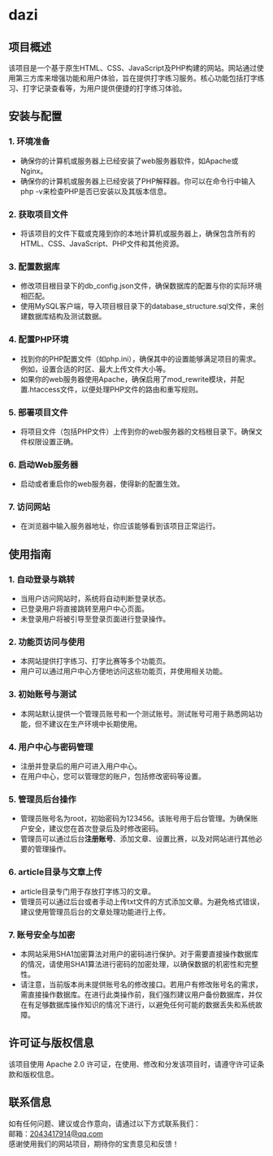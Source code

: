 # dazi
## 项目概述
该项目是一个基于原生HTML、CSS、JavaScript及PHP构建的网站。网站通过使用第三方库来增强功能和用户体验，旨在提供打字练习服务。核心功能包括打字练习、打字记录查看等，为用户提供便捷的打字练习体验。

 
## 安装与配置
### 1. 环境准备
- 确保你的计算机或服务器上已经安装了web服务器软件，如Apache或Nginx。
- 确保你的计算机或服务器上已经安装了PHP解释器。你可以在命令行中输入php -v来检查PHP是否已安装以及其版本信息。
### 2. 获取项目文件
- 将该项目的文件下载或克隆到你的本地计算机或服务器上，确保包含所有的HTML、CSS、JavaScript、PHP文件和其他资源。
### 3. 配置数据库
- 修改项目根目录下的db_config.json文件，确保数据库的配置与你的实际环境相匹配。
- 使用MySQL客户端，导入项目根目录下的database_structure.sql文件，来创建数据库结构及测试数据。
### 4. 配置PHP环境
- 找到你的PHP配置文件（如php.ini），确保其中的设置能够满足项目的需求。例如，设置合适的时区、最大上传文件大小等。
- 如果你的web服务器使用Apache，确保启用了mod_rewrite模块，并配置.htaccess文件，以便处理PHP文件的路由和重写规则。
### 5. 部署项目文件
- 将项目文件（包括PHP文件）上传到你的web服务器的文档根目录下。确保文件权限设置正确。
### 6. 启动Web服务器
- 启动或者重启你的web服务器，使得新的配置生效。
### 7. 访问网站
- 在浏览器中输入服务器地址，你应该能够看到该项目正常运行。


## 使用指南
### 1. 自动登录与跳转
- 当用户访问网站时，系统将自动判断登录状态。
- 已登录用户将直接跳转至用户中心页面。
- 未登录用户将被引导至登录页面进行登录操作。
### 2. 功能页访问与使用
- 本网站提供打字练习、打字比赛等多个功能页。
- 用户可以通过用户中心方便地访问这些功能页，并使用相关功能。
### 3. 初始账号与测试
- 本网站默认提供一个管理员账号和一个测试账号。测试账号可用于熟悉网站功能，但不建议在生产环境中长期使用。
### 4. 用户中心与密码管理
- 注册并登录后的用户可进入用户中心。
- 在用户中心，您可以管理您的账户，包括修改密码等设置。
### 5. 管理员后台操作
- 管理员账号名为root，初始密码为123456。该账号用于后台管理。为确保账户安全，建议您在首次登录后及时修改密码。
- 管理员可以通过后台**注册账号**、添加文章、设置比赛，以及对网站进行其他必要的管理操作。
### 6. article目录与文章上传
- article目录专门用于存放打字练习的文章。
- 管理员可以通过后台或者手动上传txt文件的方式添加文章。为避免格式错误，建议使用管理员后台的文章处理功能进行上传。
### 7. 账号安全与加密
- 本网站采用SHA1加密算法对用户的密码进行保护。对于需要直接操作数据库的情况，请使用SHA1算法进行密码的加密处理，以确保数据的机密性和完整性。
- 请注意，当前版本尚未提供账号名的修改接口。若用户有修改账号名的需求，需直接操作数据库。在进行此类操作前，我们强烈建议用户备份数据库，并仅在有足够数据库操作知识的情况下进行，以避免任何可能的数据丢失和系统故障。


## 许可证与版权信息
该项目使用 Apache 2.0 许可证，在使用、修改和分发该项目时，请遵守许可证条款和版权信息。


## 联系信息
如有任何问题、建议或合作意向，请通过以下方式联系我们：  
邮箱：[2043417914@qq.com](mailto:2043417914@qq.com)  
感谢使用我们的网站项目，期待你的宝贵意见和反馈！
